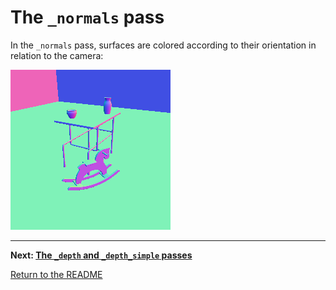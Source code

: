 # The `_normals` pass

In the `_normals` pass, surfaces are colored according to their orientation in relation to the camera:

![](images/normals_0000.png)

***

**Next: [The `_depth` and `_depth_simple` passes](depth.md)**

[Return to the README](../../README.md)